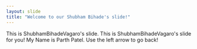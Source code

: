 ```yaml
---
layout: slide
title: "Welcome to our Shubham Bihade's slide!"
---
```

This is ShubhamBihadeVagaro's slide.
This is ShubhamBihadeVagaro's slide for you!
My Name is Parth Patel.
Use the left arrow to go back!

